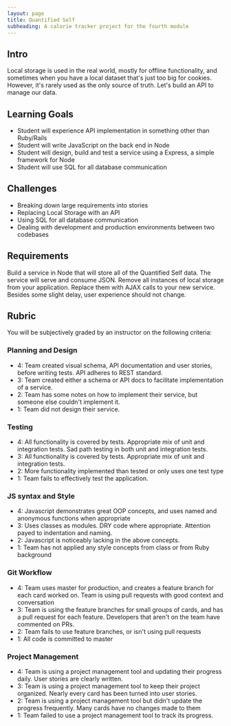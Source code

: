 ```yaml
---
layout: page
title: Quantified Self
subheading: A calorie tracker project for the fourth module
---
```


## Intro

Local storage is used in the real world, mostly for offline functionality, and sometimes when you have a local dataset that's just too big for cookies. However, it's rarely used as the only source of truth. Let's build an API to manage our data.

## Learning Goals

- Student will experience API implementation in something other than Ruby/Rails
- Student will write JavaScript on the back end in Node
- Student will design, build and test a service using a Express, a simple framework for Node
- Student will use SQL for all database communication

## Challenges

- Breaking down large requirements into stories
- Replacing Local Storage with an API
- Using SQL for all database communication
- Dealing with development and production environments between two codebases

## Requirements

Build a service in Node that will store all of the Quantified Self data. The service will serve and consume JSON. Remove all instances of local storage from your application. Replace them with AJAX calls to your new service. Besides some slight delay, user experience should not change.

## Rubric

You will be subjectively graded by an instructor on the following criteria:

### Planning and Design

- 4: Team created visual schema, API documentation and user stories, before writing tests. API adheres to REST standard.
- 3: Team created either a schema or API docs to facilitate implementation of a service.
- 2: Team has some notes on how to implement their service, but someone else couldn't implement it.
- 1: Team did not design their service.

### Testing

- 4: All functionality is covered by tests. Appropriate mix of unit and integration tests. Sad path testing in both unit and integration tests.
- 3: All functionality is covered by tests. Appropriate mix of unit and integration tests.
- 2: More functionality implemented than tested or only uses one test type
- 1: Team fails to effectively test the application.

### JS syntax and Style

- 4: Javascript demonstrates great OOP concepts, and uses named and anonymous functions when appropriate
- 3: Uses classes as modules. DRY code where appropriate. Attention payed to indentation and naming.
- 2: Javascript is noticeably lacking in the above concepts.
- 1: Team has not applied any style concepts from class or from Ruby background

### Git Workflow

- 4: Team uses master for production, and creates a feature branch for each card worked on. Team is using pull requests with good context and conversation
- 3: Team is using the feature branches for small groups of cards, and has a pull request for each feature. Developers that aren't on the team have commented on PRs.
- 2: Team fails to use feature branches, or isn't using pull requests
- 1: All code is committed to master

### Project Management

- 4: Team is using a project management tool and updating their progress daily. User stories are clearly written.
- 3: Team is using a project management tool to keep their project organized. Nearly every card has been turned into user stories.
- 2: Team is using a project management tool but didn't update the progress frequently. Many cards have no changes made to them
- 1: Team failed to use a project management tool to track its progress.
